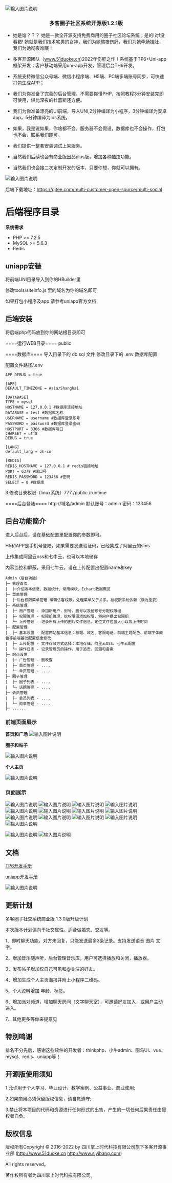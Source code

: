 
![输入图片说明](http://guanwang.qiniu.51duoke.cn/quan/head2.jpg)


<h3 align="center">多客圈子社区系统开源版1.2.1版</h3> 

  

 - 她是谁？？？ 她是一款全开源支持免费商用的圈子社区论坛系统；是的!对!没看错! 她就是我们技术宅男的女神，我们为她熬夜伤肝，我们为她牵肠挂肚，我们为她彻夜难眠！
 
 - 多客开源团队（www.51duoke.cn)2022年伤肝之作！系统基于TP6+Uni-app框架开发；客户移动端采用uni-app开发，管理后台TH6开发。

 - 系统支持微信公众号端、微信小程序端、H5端、PC端多端账号同步，可快速打包生成APP；

 - 我们为你准备了完善的后台管理，不需要你懂PHP，按照教程3分钟安装完即可使用，堪比深夜的杜蕾斯还方便。

 - 我们为你准备漂亮的UI前端，导入UNI,2分钟编译为小程序，3分钟编译为安卓app，5分钟编译为ios系统。

 

 - 如果，我是说如果，你啥都不会，服务器不会假设，数据库也不会操作，打包也不会，联系我们即可。

 - 我们提供一整套安装调试上架服务。

 - 当然我们后续也会有商业版出品plus版，增加各种酷炫功能。
 
 - 当然我们也会接二次定制开发的版本，只要你想，你就可以拥有。


 ![输入图片说明](http://guanwang.qiniu.51duoke.cn/quan/quanhanner.jpg)


后端下载地址：https://gitee.com/multi-customer-open-source/multi-social

后端程序目录
===============

**系统需求**

- PHP >= 7.2.5
- MySQL >= 5.6.3
- Redis

## uniapp安装

将前端UNI目录导入到你的HBuilder里

修改tools/siteinfo.js 里的域名为你的域名即可

如果打包小程序及app 请参考uniapp官方文档




## 后端安装
将后端php代码放到你的网站根目录即可

====运行WEB目录====
public

====数据库====
导入目录下的  db.sql 文件
修改目录下的  .env 数据库配置

配置文件路径/.env
~~~
APP_DEBUG = true

[APP]
DEFAULT_TIMEZONE = Asia/Shanghai

[DATABASE]
TYPE = mysql
HOSTNAME = 127.0.0.1 #数据库连接地址
DATABASE = test #数据库名称
USERNAME = username #数据库登录账号
PASSWORD = password #数据库登录密码
HOSTPORT = 3306 #数据库端口
CHARSET = utf8
DEBUG = true

[LANG]
default_lang = zh-cn

[REDIS]
REDIS_HOSTNAME = 127.0.0.1 # redis链接地址
PORT = 6379 #端口号
REDIS_PASSWORD = 123456 #密码
SELECT = 0 #数据库
~~~
3.修改目录权限（linux系统）777
/public
/runtime

====后台登陆====
http://域名/admin
默认账号：admin 密码：123456

## 后台功能简介


进入后台后，请在基础配置里配置你的参数即可。

H5和APP是手机号登陆，如果需要发送验证码，已经集成了阿里云的sms

上传集成阿里云oss和七牛云，也可以本地储存

内容监控和屏蔽，采用七牛云，请在上传配置出配置name和key



 
 ```
 Admin（后台功能）
 ├─ 管理首页
 |  ├─介绍版本信息、数据统计、常用模块、Echart数据概览
 ├─ 菜单管理
 |  ├─后台权限菜单管理 编辑访客权限，处理菜单父子关系，被权限系统依赖（极为重要）
 ├─ 系统管理
 |  ├─ 用户管理 - 添加新用户，封号，删号以及给账号分配权限组
 |  ├─ 权限管理 - 权限组管理，给权限组添加权限，将用户提出权限组
 |  └─ 上传管理 - 记录所有上传的图片文件信息、定位文件位置大小以及上传时间
 ├─ 配置管理
 |  ├─ 基本设置 - 配置网站基本信息：标题、域名、客服电话、前端主题配色、前端字体颜色等前端基础配置信息修改
 |  ├─ 上传配置 - 文件存储方式选择：本地存储、阿里云OSS、七牛云配置
 |  └─ 操作日志 - 记录管理员的操作，用于追责，回溯和备案
 ├─ 站点设置
 |  ├─ 广告管理 - 删改查
 |  ├─ 首页管理 - ....
 |  └─ 单页管理 - ....
 ├─ 圈子管理
 |  ├─ 圈子列表 - ....
 |  └─ 话题管理 - ....
 ├─ 会员管理
 |  ├─ 会员列表 - ....
 |  └─ 勋章管理 - ....
 ├─ ......
 ```
 ### 前端页面展示

 **首页和广场**
![输入图片说明](http://guanwang.qiniu.51duoke.cn/quan/qianduan/1.jpg)

**圈子和帖子**

![输入图片说明](http://guanwang.qiniu.51duoke.cn/quan/qianduan/2.jpg)

**个人主页**

![输入图片说明](http://guanwang.qiniu.51duoke.cn/quan/qianduan/3.jpg)


### 页面展示
![输入图片说明](http://guanwang.qiniu.51duoke.cn/quan//1.jpg)
![输入图片说明](http://guanwang.qiniu.51duoke.cn/quan//2.jpg)
![输入图片说明](http://guanwang.qiniu.51duoke.cn/quan//3.jpg)
![输入图片说明](http://guanwang.qiniu.51duoke.cn/quan//4.jpg)
![输入图片说明](http://guanwang.qiniu.51duoke.cn/quan//5.jpg)
![输入图片说明](http://guanwang.qiniu.51duoke.cn/quan//6.jpg)
![输入图片说明](http://guanwang.qiniu.51duoke.cn/quan//7.jpg)
![输入图片说明](http://guanwang.qiniu.51duoke.cn/quan//8.jpg)
![输入图片说明](http://guanwang.qiniu.51duoke.cn/quan//9.jpg)
![输入图片说明](http://guanwang.qiniu.51duoke.cn/quan//10.jpg)
![输入图片说明](http://guanwang.qiniu.51duoke.cn/quan//11.jpg)
![输入图片说明](http://guanwang.qiniu.51duoke.cn/quan//12.jpg)
![输入图片说明](http://guanwang.qiniu.51duoke.cn/quan//13.jpg)

![输入图片说明](http://guanwang.qiniu.51duoke.cn/quan//15.jpg)
![输入图片说明](http://guanwang.qiniu.51duoke.cn/quan//16.jpg)

## 文档

[TP6开发手册](https://www.kancloud.cn/manual/thinkphp6_0/content)

[uniapp开发手册](https://uniapp.dcloud.net.cn/)


![输入图片说明](http://guanwang.qiniu.51duoke.cn/quan/quanhanner.jpg)

## 更新计划

多客圈子社交系统商业版 1.3.0版升级计划

本次版本计划偏向于社交属性。适合做婚恋、交友等。

1、即时聊天功能，对方未回复，只能发送最多3条记录。支持发送语音 图片 文字。

2、增加音乐随声听，后台管理音乐库，用户可选择播放和关闭，播放器。

3、发布帖子增加仅自己可见和@关注的好友。

4、增加生成个人主页海报并附上小程序二维码。

5、个人资料增加 年龄、标签。

6、增加派对频道，增加聊天房间（文字聊天室），可邀请好友加入，或用户主动进入。

7、其他更多等你来提意见


## 特别鸣谢

排名不分先后，感谢这些软件的开发者：thinkphp、小牛admin、图鸟UI、vue、mysql、redis、uniapp等！


## 开源版使用须知

1.允许用于个人学习、毕业设计、教学案例、公益事业、商业使用;

2.如果商用必须保留版权信息，请自觉遵守;

3.禁止将本项目的代码和资源进行任何形式的出售，产生的一切任何后果责任由侵权者自负。

## 版权信息


版权所有Copyright © 2016-2022 by 四川掌上时代科技有限公司旗下多客开源事业部 (http://www.51duoke.cn   http://www.siyibang.com)

All rights reserved。

著作权所有者为四川掌上时代科技有限公司。